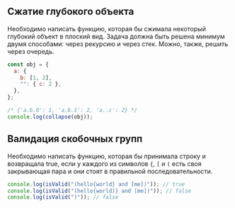 ## Сжатие глубокого объекта

Необходимо написать функцию, которая бы сжимала некоторый глубокий объект в плоский вид.
Задача должна быть решена минимум двумя способами: через рекурсию и через стек. Можно, также, решить через очередь.

```js
const obj = {
  a: {
    b: [1, 2],
    "": { c: 2 },
  },
};

/* {'a.b.0': 1, 'a.b.1': 2, 'a..c': 2} */
console.log(collapse(obj));
```

## Валидация скобочных групп

Необходимо написать функцию, которая бы принимала строку и возвращала true, если у каждого из символов `{`, `[` и `(` есть своя закрывающая пара и они стоят в правильной последовательности.

```js
console.log(isValid("(hello{world} and [me])")); // true
console.log(isValid("(hello{world)} and [me])")); // false
console.log(isValid(")")); // false
```
